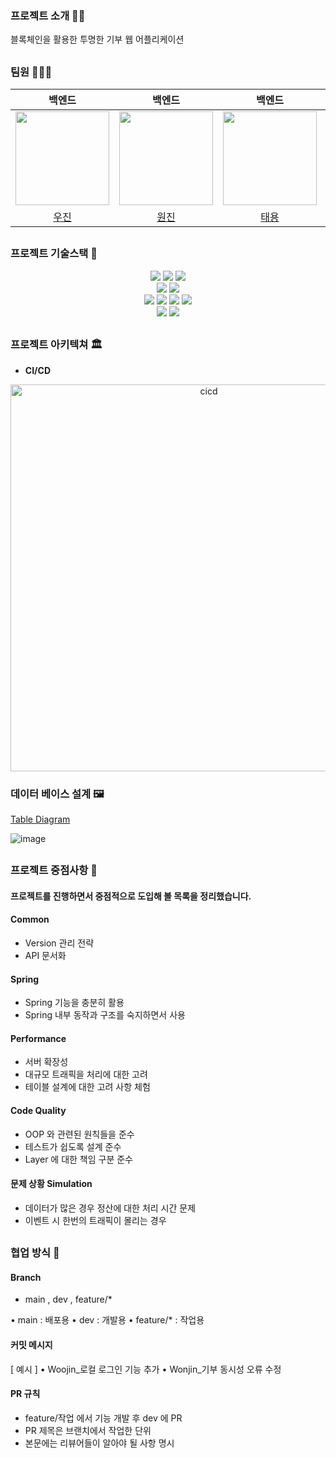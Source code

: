 ### 프로젝트 소개 🤲🏻
   
블록체인을 활용한 투명한 기부 웹 어플리케이션
   

##

### 팀원 👩‍👦‍👦

<div align=center> 

|백엔드|백엔드|백엔드|백엔드|
|:-:|:-:|:-:|:-:|
|<img src="https://user-images.githubusercontent.com/106054507/194209563-bb6bfc05-e188-43a2-a673-b6e2f26eaf38.png" width="150">|<img src="https://user-images.githubusercontent.com/106054507/194209702-74e70e3b-2b3a-47a0-be45-2dc326593ce3.png" width="150">|<img src="https://user-images.githubusercontent.com/106054507/194209823-b70d76b8-6d9e-4181-80f3-0cc34fa8cfe0.png" width="150">|<img src="https://user-images.githubusercontent.com/106054507/194209890-ed1ff17f-7146-49f4-b347-f2a5eb81876d.png" width="150">|
|[우진](https://github.com/WooJinDeve)|[원진](https://github.com/jangwon3828)|[태용](https://github.com/HoodRyan)|[민건](https://github.com/mine702)|

</div>

##

### 프로젝트 기술스택 🏰

<div align=center> 
  <img src="https://img.shields.io/badge/Spring Boot-6DB33F?style=square&logo=Spring Boot&logoColor=white"/>
  <img src="https://img.shields.io/badge/Spring Security-6DB33F?style=square&logo=Spring Security&logoColor=white"/>
  <img src="https://img.shields.io/badge/Spring Data JPA-6DB33F?style=square&logo=Spring Data JPA&logoColor=white"/>
  <br>
  <img src="https://img.shields.io/badge/Spring RestDocs-6DB33F?style=square&logo=Spring Data JPA&logoColor=white"/>
  <img src="https://img.shields.io/badge/Querydsl-003366?style=square&logo=Querydsl&logoColor=white"/>
  <br>

  <img src="https://img.shields.io/badge/MySQL-4479A1?style=square&logo=MySQL&logoColor=white"/>
  <img src="https://img.shields.io/badge/Amazon RDS-527FFF?style=square&logo=Amazon RDS&logoColor=white">
  <img src="https://img.shields.io/badge/Redis-DC382D?style=square&logo=Redis&logoColor=white"/>
  <img src="https://img.shields.io/badge/AWS S3-569A31?style=square&logo=Amazon S3&logoColor=white"> 

  <br>
  
  <img src="https://img.shields.io/badge/AWS-FF9900?style=square&logo=Amazon AWS&logoColor=white"> 
  <img src="https://img.shields.io/badge/Docker-2496ED?style=square&logo=Docker&logoColor=white">
  <br>
  
</div>

## 

### 프로젝트 아키텍쳐 🏛
- **CI/CD**
<div align=center> 
<img width="619" alt="cicd" src="https://user-images.githubusercontent.com/106054507/197660025-c7385431-1300-450d-bc75-8c4a2db4b557.PNG">
</div>

### 데이터 베이스 설계 🖼 

[Table Diagram](https://dbdiagram.io/d/633bfdb8f0018a1c5f8d14b7)

![image](https://user-images.githubusercontent.com/106054507/194212014-ab18dc5e-1e05-4b5e-8e33-b3ba35f38c2d.png)


##

### 프로젝트 중점사항 👕 
#### **프로젝트를 진행하면서 중점적으로 도입해 볼 목록을 정리했습니다.**

#### Common
-  Version  관리 전략
-  API  문서화
#### Spring
-  Spring  기능을 충분히 활용
-  Spring  내부 동작과 구조를 숙지하면서 사용
#### Performance
- 서버 확장성
- 대규모 트래픽을 처리에 대한 고려
- 테이블 설계에 대한 고려 사항 체험
#### Code Quality
-  OOP 와 관련된 원칙들을 준수
- 테스트가 쉽도록 설계 준수
-  Layer 에 대한 책임 구분 준수
#### 문제 상황 Simulation
- 데이터가 많은 경우 정산에 대한 처리 시간 문제
- 이벤트 시 한번의 트래픽이 몰리는 경우

##

### 협업 방식 💬 
#### Branch
-  main ,  dev ,  feature/* 
   
• main : 배포용
• dev : 개발용
• feature/* : 작업용
   
#### 커밋 메시지
   
[ 예시 ]
• Woojin_로컬 로그인 기능 추가
• Wonjin_기부 동시성 오류 수정
   
#### PR 규칙
-  feature/작업 에서 기능 개발 후  dev 에  PR 
-  PR  제목은 브랜치에서 작업한 단위
- 본문에는 리뷰어들이 알아야 될 사항 명시
